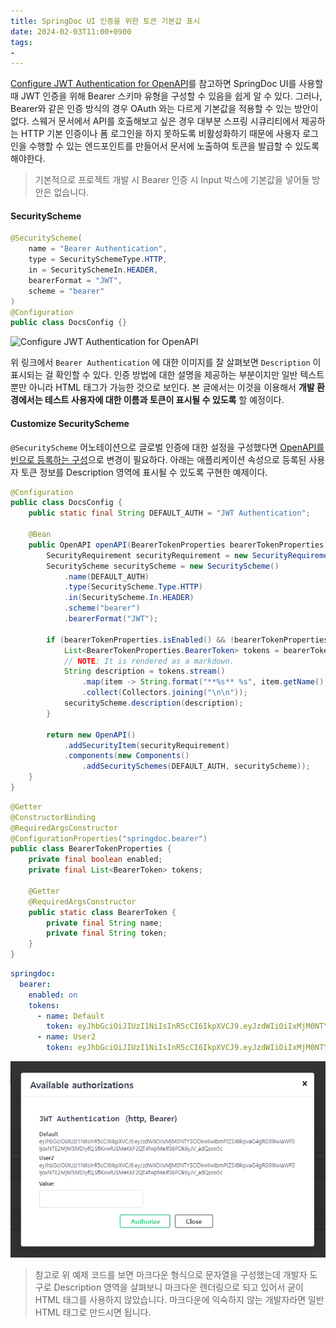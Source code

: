 ```yaml
---
title: SpringDoc UI 인증을 위한 토큰 기본값 표시
date: 2024-02-03T11:00+0900
tags:
- 
---
```


[Configure JWT Authentication for OpenAPI](https://www.baeldung.com/openapi-jwt-authentication)를 참고하면 SpringDoc UI를 사용할 때 JWT 인증을 위해 Bearer 스키마 유형을 구성할 수 있음을 쉽게 알 수 있다. 그러나, Bearer와 같은 인증 방식의 경우 OAuth 와는 다르게 기본값을 적용할 수 있는 방안이 없다. 스웨거 문서에서 API를 호출해보고 싶은 경우 대부분 스프링 시큐리티에서 제공하는 HTTP 기본 인증이나 폼 로그인을 하지 못하도록 비활성화하기 때문에 사용자 로그인을 수행할 수 있는 엔드포인트를 만들어서 문서에 노출하여 토큰을 발급할 수 있도록 해야한다.

> 기본적으로 프로젝트 개발 시 Bearer 인증 시 Input 박스에 기본값을 넣어둘 방안은 없습니다.

#### SecurityScheme

```java
@SecurityScheme(
    name = "Bearer Authentication",
    type = SecuritySchemeType.HTTP,
    in = SecuritySchemeIn.HEADER,
    bearerFormat = "JWT",
    scheme = "bearer"
)
@Configuration
public class DocsConfig {}
```

![Configure JWT Authentication for OpenAPI](https://www.baeldung.com/wp-content/uploads/2022/06/auth-modal.png)

위 링크에서 `Bearer Authentication` 에 대한 이미지를 잘 살펴보면 `Description` 이 표시되는 걸 확인할 수 있다. 인증 방법에 대한 설명을 제공하는 부분이지만 일반 텍스트 뿐만 아니라 HTML 태그가 가능한 것으로 보인다. 본 글에서는 이것을 이용해서 **개발 환경에서는 테스트 사용자에 대한 이름과 토큰이 표시될 수 있도록** 할 예정이다.

#### Customize SecurityScheme

`@SecurityScheme` 어노테이션으로 글로벌 인증에 대한 설정을 구성했다면 [OpenAPI를 빈으로 등록하는 구성](https://www.baeldung.com/openapi-jwt-authentication#3-global-configuration)으로 변경이 필요하다. 
아래는 애플리케이션 속성으로 등록된 사용자 토큰 정보를 Description 영역에 표시될 수 있도록 구현한 예제이다. 

```java
@Configuration
public class DocsConfig {
    public static final String DEFAULT_AUTH = "JWT Authentication";

    @Bean
    public OpenAPI openAPI(BearerTokenProperties bearerTokenProperties) {
        SecurityRequirement securityRequirement = new SecurityRequirement().addList(DEFAULT_AUTH);
        SecurityScheme securityScheme = new SecurityScheme()
            .name(DEFAULT_AUTH)
            .type(SecurityScheme.Type.HTTP)
            .in(SecurityScheme.In.HEADER)
            .scheme("bearer")
            .bearerFormat("JWT");

        if (bearerTokenProperties.isEnabled() && !bearerTokenProperties.getTokens().isEmpty()) {
            List<BearerTokenProperties.BearerToken> tokens = bearerTokenProperties.getTokens();
            // NOTE: It is rendered as a markdown.
            String description = tokens.stream()
                .map(item -> String.format("**%s** %s", item.getName(), item.getToken()))
                .collect(Collectors.joining("\n\n"));
            securityScheme.description(description);
        }

        return new OpenAPI()
            .addSecurityItem(securityRequirement)
            .components(new Components()
                .addSecuritySchemes(DEFAULT_AUTH, securityScheme));
    }
}
```

```java
@Getter
@ConstructorBinding
@RequiredArgsConstructor
@ConfigurationProperties("springdoc.bearer")
public class BearerTokenProperties {
    private final boolean enabled;
    private final List<BearerToken> tokens;

    @Getter
    @RequiredArgsConstructor
    public static class BearerToken {
        private final String name;
        private final String token;
    }
}
```

```yml application-dev.yml
springdoc:
  bearer:
    enabled: on
    tokens:
      - name: Default
        token: eyJhbGciOiJIUzI1NiIsInR5cCI6IkpXVCJ9.eyJzdWIiOiIxMjM0NTY3ODkwIiwibmFtZSI6IkpvaG4gRG9lIiwiaWF0IjoxNTE2MjM5MDIyfQ.SflKxwRJSMeKKF2QT4fwpMeJf36POk6yJV_adQssw5c
      - name: User2
        token: eyJhbGciOiJIUzI1NiIsInR5cCI6IkpXVCJ9.eyJzdWIiOiIxMjM0NTY3ODkwIiwibmFtZSI6IkpvaG4gRG9lIiwiaWF0IjoxNTE2MjM5MDIyfQ.SflKxwRJSMeKKF2QT4fwpMeJf36POk6yJV_adQssw5c
```

![](/images/posts//springdoc-ui-bearer-authentication/01.png)

> 참고로 위 예제 코드를 보면 마크다운 형식으로 문자열을 구성했는데 개발자 도구로 Description 영역을 살펴보니 마크다운 렌더링으로 되고 있어서 굳이 HTML 태그를 사용하지 않았습니다. 마크다운에 익숙하지 않는 개발자라면 일반 HTML 태그로 만드시면 됩니다.
